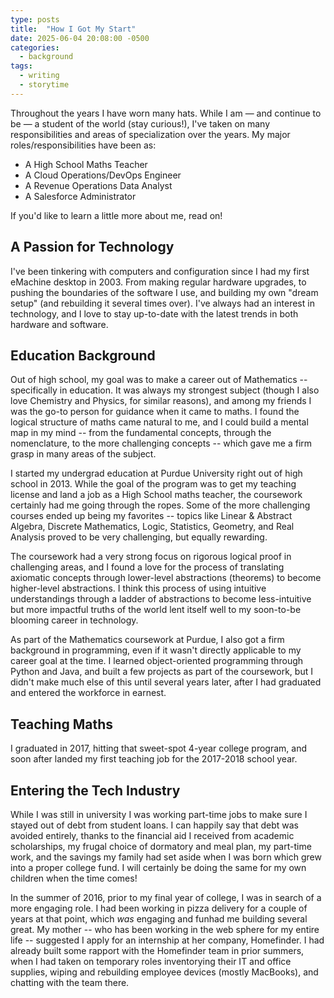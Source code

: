 ```yaml
---
type: posts
title:  "How I Got My Start"
date: 2025-06-04 20:08:00 -0500
categories:
  - background
tags: 
  - writing
  - storytime
---
```

Throughout the years I have worn many hats. While I am — and continue to be — a student of the world (stay curious!), I've taken on many responsibilities and areas of specialization over the years. My major roles/responsibilities have been as:

- A High School Maths Teacher
- A Cloud Operations/DevOps Engineer
- A Revenue Operations Data Analyst
- A Salesforce Administrator

If you'd like to learn a little more about me, read on!

## A Passion for Technology
I've been tinkering with computers and configuration since I had my first eMachine desktop in 2003. From making regular hardware upgrades, to pushing the boundaries of the software I use, and building my own "dream setup" (and rebuilding it several times over). I've always had an interest in technology, and I love to stay up-to-date with the latest trends in both hardware and software.

## Education Background
Out of high school, my goal was to make a career out of Mathematics -- specifically in education. It was always my strongest subject (though I also love Chemistry and Physics, for similar reasons), and among my friends I was the go-to person for guidance when it came to maths. I found the logical structure of maths came natural to me, and I could build a mental map in my mind -- from the fundamental concepts, through the nomenclature, to the more challenging concepts -- which gave me a firm grasp in many areas of the subject. 

I started my undergrad education at Purdue University right out of high school in 2013. While the goal of the program was to get my teaching license and land a job as a High School maths teacher, the coursework certainly had me going through the ropes. Some of the more challenging courses ended up being my favorites -- topics like Linear & Abstract Algebra, Discrete Mathematics, Logic, Statistics, Geometry, and Real Analysis proved to be very challenging, but equally rewarding. 

The coursework had a very strong focus on rigorous logical proof in challenging areas, and I found a love for the process of translating axiomatic concepts through lower-level abstractions (theorems) to become higher-level abstractions. I think this process of using intuitive understandings through a ladder of abstractions to become less-intuitive but more impactful truths of the world lent itself well to my soon-to-be blooming career in technology.

As part of the Mathematics coursework at Purdue, I also got a firm background in programming, even if it wasn't directly applicable to my career goal at the time. I learned object-oriented programming through Python and Java, and built a few projects as part of the coursework, but I didn't make much else of this until several years later, after I had graduated and entered the workforce in earnest.

## Teaching Maths
I graduated in 2017, hitting that sweet-spot 4-year college program, and soon after landed my first teaching job for the 2017-2018 school year.

## Entering the Tech Industry
While I was still in university I was working part-time jobs to make sure I stayed out of debt from student loans. I can happily say that debt was avoided entirely, thanks to the financial aid I received from academic scholarships, my frugal choice of dormatory and meal plan, my part-time work, and the savings my family had set aside when I was born which grew into a proper college fund. I will certainly be doing the same for my own children when the time comes!

In the summer of 2016, prior to my final year of college, I was in search of a more engaging role. I had been working in pizza delivery for a couple of years at that point, which *was* engaging and funhad me building several great. My mother -- who has been working in the web sphere for my entire life -- suggested I apply for an internship at her company, Homefinder. I had already built some rapport with the Homefinder team in prior summers, when I had taken on temporary roles inventorying their IT and office supplies, wiping and rebuilding employee devices (mostly MacBooks), and chatting with the team there.

